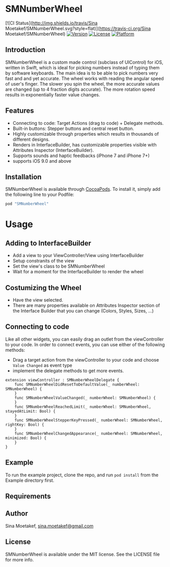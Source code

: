 # SMNumberWheel

[![CI Status](http://img.shields.io/travis/Sina Moetakef/SMNumberWheel.svg?style=flat)](https://travis-ci.org/Sina Moetakef/SMNumberWheel)
[![Version](https://img.shields.io/cocoapods/v/SMNumberWheel.svg?style=flat)](http://cocoapods.org/pods/SMNumberWheel)
[![License](https://img.shields.io/cocoapods/l/SMNumberWheel.svg?style=flat)](http://cocoapods.org/pods/SMNumberWheel)
[![Platform](https://img.shields.io/cocoapods/p/SMNumberWheel.svg?style=flat)](http://cocoapods.org/pods/SMNumberWheel)

## Introduction

SMNumberWheel is a custom made control (subclass of UIControl) for iOS, written in Swift, which is ideal for picking numbers instead of typing them by software keyboards. The main idea is to be
able to pick numbers very fast and and yet accurate. The wheel works with reading the angular speed of user's finger. The slower you spin the wheel, the more accurate values are changed (up to 4
fraction digits accurate). The more rotation speed results in exponentially faster value changes.

## Features
- Connecting to code: Target Actions (drag to code) + Delegate methods.
- Built-in buttons: Stepper buttons and central reset button.
- Highly customizable through properties which results in thousands of different designs.
- Renders in InterfaceBuilder, has customizable properties visible with Attributes Inspector (InterfaceBuilder).
- Supports sounds and haptic feedbacks (iPhone 7 and iPhone 7+)
- supports iOS 9.0 and above

## Installation

SMNumberWheel is available through [CocoaPods](http://cocoapods.org). To install
it, simply add the following line to your Podfile:

```ruby
pod "SMNumberWheel"
```

# Usage
## Adding to InterfaceBuilder
- Add a view to your ViewController/View using InterfaceBuilder
- Setup constranits of the view
- Set the view's class to be SMNumberWheel
- Wait for a moment for the InterfaceBuilder to render the wheel

## Costumizing the Wheel
- Have the view selected.
- There are many properties available on Attributes Inspector section of the Interface Builder that you can change (Colors, Styles, Sizes, ...)

## Connecting to code
Like all other widgets, you can easily drag an outlet from the viewController to your code. In order to connect events, you can use either of the following methods:
- Drag a target action from the viewController to your code and choose `Value Changed` as event type
- implement the delegate methods to get more events.

```xcode
extension viewController : SMNumberWheelDelegate {
    func SMNumberWheelDidResetToDefaultValue(_ numberWheel: SMNumberWheel) {
    }
    func SMNumberWheelValueChanged(_ numberWheel: SMNumberWheel) {
    }
    func SMNumberWheelReachedLimit(_ numberWheel: SMNumberWheel, stayedAtLimit: Bool) {
    }
    func SMNumberWheelStepperKeyPressed(_ numberWheel: SMNumberWheel, rightKey: Bool) {
    }
    func SMNumberWheelChangedAppearance(_ numberWheel: SMNumberWheel, minimized: Bool) {
    }
}
```

## Example

To run the example project, clone the repo, and run `pod install` from the Example directory first.

## Requirements


## Author

Sina Moetakef, sina.moetakef@gmail.com

## License

SMNumberWheel is available under the MIT license. See the LICENSE file for more info.
